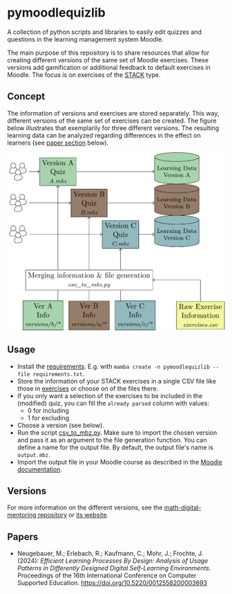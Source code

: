 # pymoodlequizlib
A collection of python scripts and libraries to easily edit quizzes and questions in the learning management system Moodle.

The main purpose of this repository is to share resources that allow for creating different versions of the same set of Moodle exercises. These versions add gamification or additional feedback to default exercises in Moodle. The focus is on exercises of the [STACK](https://stack-assessment.org) type.

## Concept
The information of versions and exercises are stored separately. This way, different versions of the same set of exercises can be created. The figure below illustrates that exemplarily for three different versions. The resulting learning data can be analyzed regarding differences in the effect on learners (see [paper section](#papers) below).

![maths training area example question](./img/learning-activity-generation.png)

## Usage
 - Install the [requirements](requirements.txt). E.g. with `mamba create -n pymoodlequizlib --file requirements.txt`.
 - Store the information of your STACK exercises in a single CSV file like those in [exercises](exercises) or choose on of the files there.
 - If you only want a selection of the exercises to be included in the (modified) quiz, you can fill the `already parsed` column with values:
   - 0 for including
   - 1 for excluding
 - Choose a version (see below).
 - Run the script [csv_to_mbz.py](csv_to_mbz.py). Make sure to import the chosen version and pass it as an argument to the file generation function. You can define a name for the output file. By default, the output file's name is `output.mbz`.
 - Import the output file in your Moodle course as described in the [Moodle documentation](https://docs.moodle.org/500/en/Course_restore).

## Versions
For more information on the different versions, see the [math-digital-mentoring repository](https://github.com/MalteNeugebauer/math-digital-mentoring) or [its website](https://malteneugebauer.github.io/math-digital-mentoring/).

## Papers
 - Neugebauer, M.; Erlebach, R.; Kaufmann, C.; Mohr, J.; Frochte, J. (2024): *Efficient Learning Processes By Design: Analysis of Usage Patterns in Differently Designed Digital Self-Learning Environments.* Proceedings of the 16th International Conference on Computer Supported Education. https://doi.org/10.5220/0012558200003693